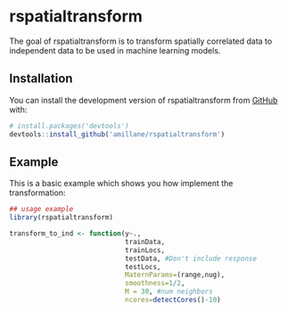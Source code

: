 
# rspatialtransform

<!-- badges: start -->
<!-- badges: end -->

The goal of rspatialtransform is to transform spatially correlated data to independent data to be used in machine learning models. 

## Installation

You can install the development version of rspatialtransform from [GitHub](https://github.com/) with:

``` r
# install.packages('devtools')
devtools::install_github('amillane/rspatialtransform')
```

## Example

This is a basic example which shows you how implement the transformation:

``` r
## usage example
library(rspatialtransform)

transform_to_ind <- function(y~.,
                             trainData,
                             trainLocs,
                             testData, #Don't include response
                             testLocs,
                             MaternParams=(range,nug), 
                             smoothness=1/2,
                             M = 30, #num neighbors
                             ncores=detectCores()-10)
```

